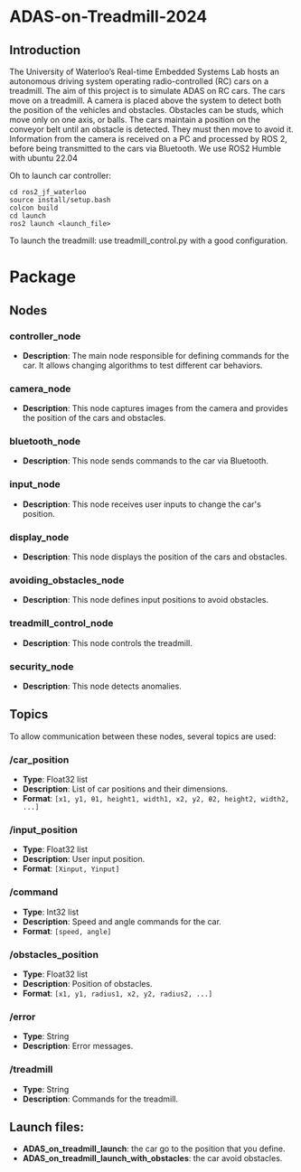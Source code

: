 # ADAS-on-Treadmill-2024

## Introduction
The University of Waterloo’s Real-time Embedded Systems Lab hosts an autonomous driving system operating radio-controlled (RC) cars on a treadmill. The aim of this project is to simulate ADAS on RC cars. The cars move on a treadmill. A camera is placed above the system to detect both the position of the vehicles and obstacles. Obstacles can be studs, which move only on one axis, or balls. The cars maintain a position on the conveyor belt until an obstacle is detected. They must then move to avoid it. 
Information from the camera is received on a PC and processed by ROS 2, before being transmitted to the cars via Bluetooth.
We use ROS2 Humble with ubuntu 22.04

Oh to launch car controller:
```
cd ros2_jf_waterloo
source install/setup.bash
colcon build
cd launch
ros2 launch <launch_file>
```

To launch the treadmill: use treadmill_control.py with a good configuration.

# Package

## Nodes

### controller_node
- **Description**: The main node responsible for defining commands for the car. It allows changing algorithms to test different car behaviors.

### camera_node
- **Description**: This node captures images from the camera and provides the position of the cars and obstacles.

### bluetooth_node
- **Description**: This node sends commands to the car via Bluetooth.

### input_node
- **Description**: This node receives user inputs to change the car's position.

### display_node
- **Description**: This node displays the position of the cars and obstacles.

### avoiding_obstacles_node
- **Description**: This node defines input positions to avoid obstacles.

### treadmill_control_node
- **Description**: This node controls the treadmill.

### security_node
- **Description**: This node detects anomalies.

## Topics

To allow communication between these nodes, several topics are used:

### /car_position
- **Type**: Float32 list
- **Description**: List of car positions and their dimensions.
- **Format**: `[x1, y1, θ1, height1, width1, x2, y2, θ2, height2, width2, ...]`

### /input_position
- **Type**: Float32 list
- **Description**: User input position.
- **Format**: `[Xinput, Yinput]`

### /command
- **Type**: Int32 list
- **Description**: Speed and angle commands for the car.
- **Format**: `[speed, angle]`

### /obstacles_position
- **Type**: Float32 list
- **Description**: Position of obstacles.
- **Format**: `[x1, y1, radius1, x2, y2, radius2, ...]`

### /error
- **Type**: String
- **Description**: Error messages.

### /treadmill
- **Type**: String
- **Description**: Commands for the treadmill.

## Launch files:
- **ADAS_on_treadmill_launch**: the car go to the position that you define.
- **ADAS_on_treadmill_launch_with_obstacles**: the car avoid obstacles.

